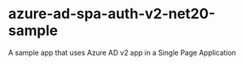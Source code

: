# azure-ad-spa-auth-v2-net20-sample
A sample app that uses Azure AD v2 app in a Single Page Application

